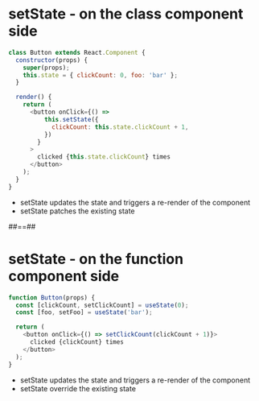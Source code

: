 <!-- .slide: class="with-code" -->

# setState - on the class component side

<!-- we want compact code for good looking slide here -->
<!-- prettier-ignore -->
```javascript
class Button extends React.Component {
  constructor(props) {
    super(props);
    this.state = { clickCount: 0, foo: 'bar' };
  }

  render() {
    return (
      <button onClick={() =>
          this.setState({
            clickCount: this.state.clickCount + 1,
          })
        }
      >
        clicked {this.state.clickCount} times
      </button>
    );
  }
}
```

- setState updates the state and triggers a re-render of the component
- setState patches the existing state

##==##

<!-- .slide: class="with-code" -->

# setState - on the function component side

<!-- we want compact code for good looking slide here -->
<!-- prettier-ignore -->
```javascript
function Button(props) {
  const [clickCount, setClickCount] = useState(0);
  const [foo, setFoo] = useState('bar');

  return (
    <button onClick={() => setClickCount(clickCount + 1)}>
      clicked {clickCount} times
    </button>
  );
}
```

- setState updates the state and triggers a re-render of the component
- setState override the existing state
